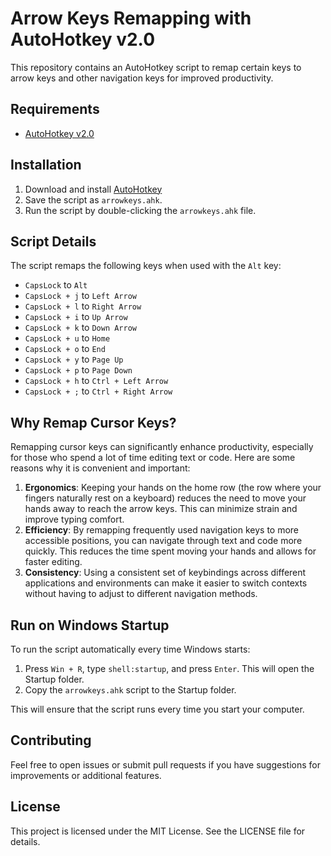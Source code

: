 # Arrow Keys Remapping with AutoHotkey v2.0

This repository contains an AutoHotkey script to remap certain keys to arrow keys and other navigation keys for improved productivity.

## Requirements

- [AutoHotkey v2.0](https://www.autohotkey.com/)

## Installation

1. Download and install [AutoHotkey](https://www.autohotkey.com/)
2. Save the script as `arrowkeys.ahk`.
3. Run the script by double-clicking the `arrowkeys.ahk` file.

## Script Details

The script remaps the following keys when used with the `Alt` key:

- `CapsLock` to `Alt`
- `CapsLock + j` to `Left Arrow`
- `CapsLock + l` to `Right Arrow`
- `CapsLock + i` to `Up Arrow`
- `CapsLock + k` to `Down Arrow`
- `CapsLock + u` to `Home`
- `CapsLock + o` to `End`
- `CapsLock + y` to `Page Up`
- `CapsLock + p` to `Page Down`
- `CapsLock + h` to `Ctrl + Left Arrow`
- `CapsLock + ;` to `Ctrl + Right Arrow`

## Why Remap Cursor Keys?

Remapping cursor keys can significantly enhance productivity, especially for those who spend a lot of time editing text or code. Here are some reasons why it is convenient and important:

1. **Ergonomics**: Keeping your hands on the home row (the row where your fingers naturally rest on a keyboard) reduces the need to move your hands away to reach the arrow keys. This can minimize strain and improve typing comfort.
2. **Efficiency**: By remapping frequently used navigation keys to more accessible positions, you can navigate through text and code more quickly. This reduces the time spent moving your hands and allows for faster editing.
3. **Consistency**: Using a consistent set of keybindings across different applications and environments can make it easier to switch contexts without having to adjust to different navigation methods.

## Run on Windows Startup

To run the script automatically every time Windows starts:

1. Press `Win + R`, type `shell:startup`, and press `Enter`. This will open the Startup folder.
2. Copy the `arrowkeys.ahk` script to the Startup folder.

This will ensure that the script runs every time you start your computer.

## Contributing

Feel free to open issues or submit pull requests if you have suggestions for improvements or additional features.

## License

This project is licensed under the MIT License. See the LICENSE file for details.
